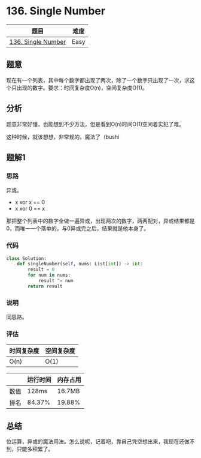 # 136. Single Number

| 题目 | 难度 |
| ---- | ---- |
| [136. Single Number](https://leetcode.com/problems/single-number/) | Easy |

## 题意

现在有一个列表，其中每个数字都出现了两次，除了一个数字只出现了一次，求这个只出现的数字。要求：时间复杂度O(n)，空间复杂度O(1)。

## 分析

题意非常好懂，也能想到不少方法，但是看到O(n)时间O(1)空间着实犯了难。

这种时候，就该想想，非常规的，魔法了（bushi

## 题解1

### 思路

异或。

- x xor x == 0
- x xor 0 == x

那把整个列表中的数字全做一遍异或，出现两次的数字，两两配对，异或结果都是0，而唯一一个落单的，与0异或完之后，结果就是他本身了。

### 代码

```python
class Solution:
    def singleNumber(self, nums: List[int]) -> int:
        result = 0
        for num in nums:
            result ^= num
        return result
```

### 说明

同思路。

### 评估

| 时间复杂度 | 空间复杂度 |
| ---- | ---- |
| O(n) | O(1) |

| | 运行时间 | 内存占用 |
| ---- | ---- | ---- |
| 数值 | 128ms | 16.7MB |
| 排名 | 84.37% | 19.88% |

## 总结

位运算，异或的魔法用法。怎么说呢，记着吧，靠自己凭空想出来，我现在还做不到，只能多积累了。
